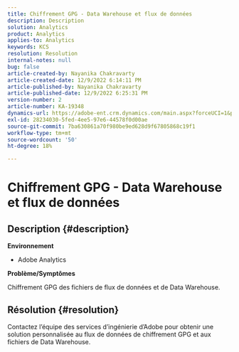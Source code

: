 ```yaml
---
title: Chiffrement GPG - Data Warehouse et flux de données
description: Description
solution: Analytics
product: Analytics
applies-to: Analytics
keywords: KCS
resolution: Resolution
internal-notes: null
bug: false
article-created-by: Nayanika Chakravarty
article-created-date: 12/9/2022 6:14:11 PM
article-published-by: Nayanika Chakravarty
article-published-date: 12/9/2022 6:25:31 PM
version-number: 2
article-number: KA-19348
dynamics-url: https://adobe-ent.crm.dynamics.com/main.aspx?forceUCI=1&pagetype=entityrecord&etn=knowledgearticle&id=9e99a045-ed77-ed11-81aa-6045bd006b3d
exl-id: 28234030-5fed-4ee5-97e6-44578f0d00ae
source-git-commit: 7ba630861a70f980be9ed628d9f67805868c19f1
workflow-type: tm+mt
source-wordcount: '50'
ht-degree: 18%

---
```


# Chiffrement GPG - Data Warehouse et flux de données

## Description {#description}


<b>Environnement</b>

- Adobe Analytics

<b>Problème/Symptômes</b>

Chiffrement GPG des fichiers de flux de données et de Data Warehouse.


## Résolution {#resolution}


Contactez l’équipe des services d’ingénierie d’Adobe pour obtenir une solution personnalisée au flux de données de chiffrement GPG et aux fichiers de Data Warehouse.
